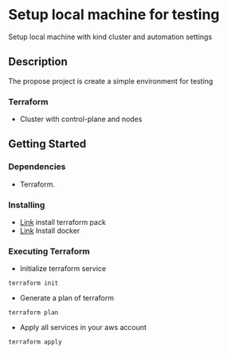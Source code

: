 # Setup local machine for testing

Setup local machine with kind cluster and automation settings

## Description

The propose project is create a simple environment for testing

### Terraform

* Cluster with control-plane and nodes

## Getting Started

### Dependencies

* Terraform.

### Installing

* [Link](https://developer.hashicorp.com/terraform/tutorials/aws-get-started/install-cli) install terraform pack
* [Link](https://gist.github.com/guilhermelinhares/9a6fac8b02569fa174e17a3e1de834e3) Install docker

### Executing Terraform 

* Initialize terraform service

```
terraform init
```

* Generate a plan of terraform

```
terraform plan
```

* Apply all services in your aws account

```
terraform apply
```
